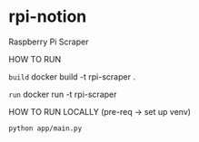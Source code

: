 # rpi-notion
Raspberry Pi Scraper

HOW TO RUN

`build` docker build -t rpi-scraper .

`run` docker run -t rpi-scraper

HOW TO RUN LOCALLY (pre-req -> set up venv)

```python app/main.py```